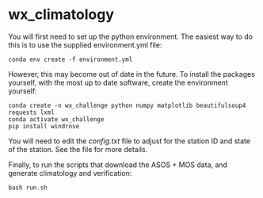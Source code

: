 # wx_climatology

You will first need to set up the python environment. The easiest way to do this is to use the supplied environment.yml file:
```
conda env create -f environment.yml
```
However, this may become out of date in the future. To install the packages yourself, with the most up to date software, create the environment yourself:
```
conda create -n wx_challenge python numpy matplotlib beautifulsoup4 requests lxml
conda activate wx_challenge
pip install windrose
```

You will need to edit the *config.txt* file to adjust for the station ID and state of the station. See the file for more details.

Finally, to run the scripts that download the ASOS + MOS data, and generate climatology and verification:
```
bash run.sh
```

